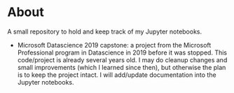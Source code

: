 # About
A small repository to hold and keep track of my Jupyter notebooks.

- Microsoft Datascience 2019 capstone: a project from the Microsoft Professional program in Datascience in 2019 before it was stopped. This code/project is already several years old. I may do cleanup changes and small improvements (which I learned since then), but otherwise the plan is to keep the project intact. I will add/update documentation into the Jupyter notebooks.
